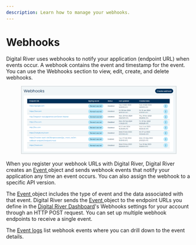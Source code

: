 ```yaml
---
description: Learn how to manage your webhooks.
---
```


# Webhooks

Digital River uses webhooks to notify your application (endpoint URL) when events occur. A webhook contains the event and timestamp for the event. You can use the Webhooks section to view, edit, create, and delete webhooks.

<figure><img src="../../../../.gitbook/assets/1 Webhooks.png" alt=""><figcaption></figcaption></figure>

When you register your webhook URLs with Digital River, Digital River creates an [Event ](https://www.digitalriver.com/docs/digital-river-api-reference/#tag/Events)object and sends webhook events that notify your application any time an event occurs. You can also assign the webhook to a specific API version.

The [Event ](https://www.digitalriver.com/docs/digital-river-api-reference/#tag/Events)object includes the type of event and the data associated with that event. Digital River sends the [Event ](https://www.digitalriver.com/docs/digital-river-api-reference/#tag/Events)object to the endpoint URLs you define in the [Digital River Dashboard](https://dashboard.digitalriver.com)'s Webhooks settings for your account through an HTTP POST request. You can set up multiple webhook endpoints to receive a single event.

The [Event logs](../event-logs/) list webhook events where you can drill down to the event details.
